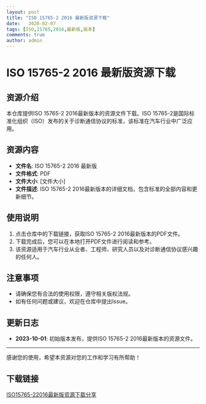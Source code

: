 ```yaml
---
layout: post
title: "ISO 15765-2 2016 最新版资源下载"
date:   2020-02-07
tags: [ISO,15765,2016,最新版,版本]
comments: true
author: admin
---
```

# ISO 15765-2 2016 最新版资源下载

## 资源介绍

本仓库提供ISO 15765-2 2016最新版本的资源文件下载。ISO 15765-2是国际标准化组织（ISO）发布的关于诊断通信协议的标准，该标准在汽车行业中广泛应用。

## 资源内容

- **文件名**: ISO 15765-2 2016 最新版
- **文件格式**: PDF
- **文件大小**: [文件大小]
- **文件描述**: ISO 15765-2 2016最新版本的详细文档，包含标准的全部内容和更新细节。

## 使用说明

1. 点击仓库中的下载链接，获取ISO 15765-2 2016最新版本的PDF文件。
2. 下载完成后，您可以在本地打开PDF文件进行阅读和参考。
3. 该资源适用于汽车行业从业者、工程师、研究人员以及对诊断通信协议感兴趣的任何人。

## 注意事项

- 请确保您有合法的使用权限，遵守相关版权法规。
- 如有任何问题或建议，欢迎在仓库中提出Issue。

## 更新日志

- **2023-10-01**: 初始版本发布，提供ISO 15765-2 2016最新版本的资源文件。

---

感谢您的使用，希望本资源对您的工作和学习有所帮助！

## 下载链接

[ISO15765-22016最新版资源下载分享](https://pan.quark.cn/s/7a3de854f9c3)